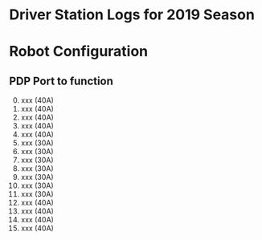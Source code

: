 # Driver Station Logs for 2019 Season

# Robot Configuration
## PDP Port to function
0. xxx (40A)
1. xxx (40A)
2. xxx (40A)
3. xxx (40A)
4. xxx (40A)
5. xxx (30A)
6. xxx (30A)
7. xxx (30A)
8. xxx (30A)
9. xxx (30A)
10. xxx (30A)
11. xxx (30A)
12. xxx (40A)
13. xxx (40A)
14. xxx (40A)
15. xxx (40A)

